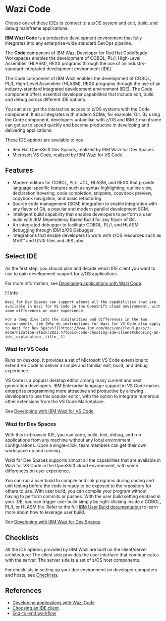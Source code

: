 # Wazi Code

Choose one of these IDEs to connect to a z/OS system and edit, build, and debug mainframe applications.

**IBM Wazi Code** is a productive development environment that fully integrates into any enterprise-wide standard DevOps pipeline. 

The **Code** component of IBM Wazi Developer for Red Hat CodeReady Workspaces enables the development of COBOL, PL/I, High-Level Assembler (HLASM), REXX programs through the use of an industry-standard integrated development environment (IDE). 

The Code component of IBM Wazi enables the development of COBOL, PL/I, High-Level Assembler (HLASM), REXX programs through the use of an industry-standard integrated development environment (IDE). The Code component offers essential developer capabilities that include edit, build, and debug across different IDE options. 

You can also get the interactive access to z/OS systems with the Code component. It also integrates with modern SCMs, for example, Git. By using the Code component, developers unfamiliar with z/OS and IBM Z mainframe can get up to speed quickly and become productive in developing and delivering applications.

These IDE options are available to you:

- Red Hat OpenShift Dev Spaces, realized by IBM Wazi for Dev Spaces
- Microsoft VS Code, realized by IBM Wazi for VS Code

## Features

- Modern editors for COBOL, PL/I, JCL, HLASM, and REXX that provide language-specific features such as syntax highlighting, outline view, declaration hovering, code completion, snippets, copybook preview, copybook navigation, and basic refactoring.
- Source code management (SCM) integration to enable integration with any flavor of Git, a popular and modern parallel development SCM.
- Intelligent build capability that enables developers to perform a user build with IBM Dependency Based Build for any flavor of Git.
- An integrated debugger to facilitate COBOL, PL/I, and HLASM debugging through IBM z/OS Debugger.
- Integrations that enable developers to work with z/OS resources such as MVS™ and UNIX files and JES jobs.

## Select IDE

As the first step, you should plan and decide which IDE client you want to use to gain development support for z/OS applications.

For more information, see [Developing applications with Wazi Code](https://www.ibm.com/docs/en/cloud-paks/z-modernization-stack/2023.4?topic=wazi-developing-applications-code).

!!! info

    Wazi for Dev Spaces can support almost all the capabilities that are available in Wazi for VS Code in the OpenShift cloud environment, with some differences on user experience.

    For a deep dive into the similarities and differences in the two enviornments, see [Why do instructions for Wazi for VS Code also apply to Wazi for Dev Spaces?](https://www.ibm.com/docs/en/cloud-paks/z-modernization-stack/2023.4?topic=code-choosing-ide-client#choosing-an-ide__explanation__title__1)

### Wazi for VS Code

Runs on desktop. It provides a set of Microsoft VS Code extensions to extend VS Code to deliver a simple and familiar edit, build, and debug experience.

VS Code is a popular desktop editor among many current and next generation developers. IBM Enterprise language support in VS Code makes enterprise programming more attractive and productive by allowing developers to use this popular editor, with the option to integrate numerous other extensions from the VS Code Marketplace.

See [Developing with IBM Wazi for VS Code](https://www.ibm.com/docs/en/cloud-paks/z-modernization-stack/2023.4?topic=code-option-1-developing-wazi-vs).

### Wazi for Dev Spaces

With this in-browser IDE, you can code, build, test, debug, and run applications from any machine without any local environment configurations. Upon a single-click, team members can get their own workspace up and running.

Wazi for Dev Spaces supports almost all the capabilities that are available in Wazi for VS Code in the OpenShift cloud environment, with some differences on user experience. 

You can run a _user build_ to compile and link programs during coding and unit testing before the code is ready to be exposed to the repository for others to use. With user build, you can compile your program without having to perform commits or pushes. With the user build setting enabled in your IDE, you can trigger user build simply by right-clicking inside a COBOL, PL/I, or HLASM file. Refer to the full [IBM User Build documentation](https://www.ibm.com/docs/en/SSV97FN_2022.1.1/wazidoc/com.ibm.wazi.developer.vscode.doc/setting_user_build.html) to learn more about how to leverage user build.

See [Developing with IBM Wazi for Dev Spaces](https://www.ibm.com/docs/en/cloud-paks/z-modernization-stack/2023.4?topic=code-option-2-developing-wazi-dev-spaces).

## Checklists

All the IDE options provided by IBM Wazi are built on the client/server architecture:
The client side provides the user interface that communicates with the server.
The server side is a set of z/OS host components.

For checklists in setting up your dev environment on developer computers and hosts, see [Checklists](https://www.ibm.com/docs/en/cloud-paks/z-modernization-stack/2023.4?topic=code-checklists).


## References

- [Developing applications with Wazi Code](https://www.ibm.com/docs/en/cloud-paks/z-modernization-stack/2023.4?topic=wazi-developing-applications-code)
- [Choosing an IDE client](https://www.ibm.com/docs/en/cloud-paks/z-modernization-stack/2023.4?topic=code-choosing-ide-client).
- [End-to-end workflow](https://www.ibm.com/docs/en/wdfrhcw/1.4.0?topic=overview-end-end-workflow)
